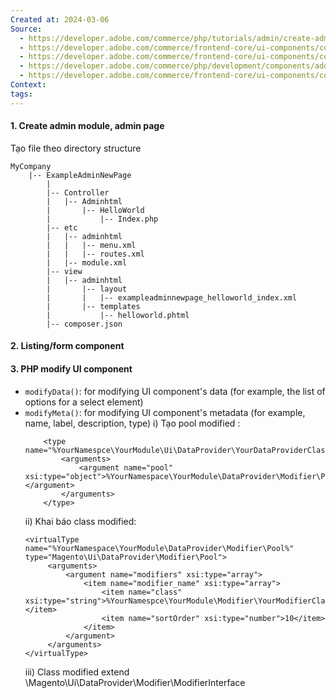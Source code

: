 ```yaml
---
Created at: 2024-03-06
Source:
  - https://developer.adobe.com/commerce/php/tutorials/admin/create-admin-page/
  - https://developer.adobe.com/commerce/frontend-core/ui-components/components/form/
  - https://developer.adobe.com/commerce/frontend-core/ui-components/components/listing-grid/
  - https://developer.adobe.com/commerce/php/development/components/add-admin-grid/
  - https://developer.adobe.com/commerce/frontend-core/ui-components/concepts/modifier/ 
Context: 
tags:
---
```

#### 1. Create admin module, admin page
Tạo file theo directory structure

```
MyCompany
	|-- ExampleAdminNewPage
	    |
	    |-- Controller
	    |   |-- Adminhtml
	    |       |-- HelloWorld
	    |           |-- Index.php
	    |-- etc	
	    |   |-- adminhtml	
	    |   |   |-- menu.xml	
	    |   |   |-- routes.xml	
	    |   |-- module.xml	
	    |-- view	
	    |   |-- adminhtml	
	    |       |-- layout	
	    |       |   |-- exampleadminnewpage_helloworld_index.xml	
	    |       |-- templates	
	    |           |-- helloworld.phtml	
	    |-- composer.json
```

#### 2. Listing/form component
#### 3. PHP modify UI component 
- `modifyData()`: for modifying UI component's data (for example, the list of options for a select element)
- `modifyMeta()`: for modifying UI component's metadata (for example, name, label, description, type)
	i) Tạo pool modified :
	```
		<type name="%YourNamespce\YourModule\Ui\DataProvider\YourDataProviderClass%">
		    <arguments>
		        <argument name="pool" xsi:type="object">%YourNamespace\YourModule\DataProvider\Modifier\Pool%</argument>
		    </arguments>
		</type>
	```
	ii) Khai báo class modified:
	```
	<virtualType name="%YourNamespace\YourModule\DataProvider\Modifier\Pool%" type="Magento\Ui\DataProvider\Modifier\Pool">
	     <arguments>
	         <argument name="modifiers" xsi:type="array">
	             <item name="modifier_name" xsi:type="array">
	                 <item name="class" xsi:type="string">%YourNamespce\YourModule\Modifier\YourModifierClass%</item>
	                 <item name="sortOrder" xsi:type="number">10</item>
	             </item>
	         </argument>
	     </arguments>
	</virtualType>
	```
	iii) Class modified extend  \\Magento\\Ui\\DataProvider\\Modifier\\ModifierInterface
	